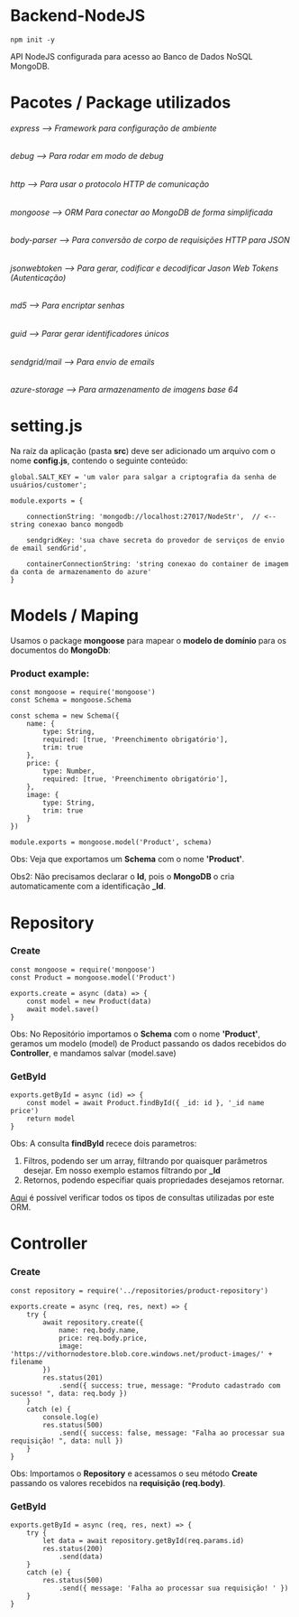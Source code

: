 # Backend-NodeJS

```
npm init -y
```

API NodeJS configurada para acesso ao Banco de Dados NoSQL MongoDB.


# Pacotes / Package utilizados

###### express          --> Framework para configuração de ambiente 
###### debug            --> Para rodar em modo de debug
###### http             --> Para usar o protocolo HTTP de comunicação
###### mongoose         --> ORM Para conectar ao MongoDB de forma simplificada
###### body-parser      --> Para conversão de corpo de requisições HTTP para JSON
###### jsonwebtoken     --> Para gerar, codificar e decodificar Jason Web Tokens (Autenticação)
###### md5              --> Para encriptar senhas
###### guid             --> Parar gerar identificadores únicos
###### sendgrid/mail    --> Para envio de emails
###### azure-storage    --> Para armazenamento de imagens base 64



# setting.js

Na raíz da aplicação (pasta **src**) deve ser adicionado um arquivo com o nome **config.js**, contendo o seguinte conteúdo:
```
global.SALT_KEY = 'um valor para salgar a criptografia da senha de usuários/customer'; 

module.exports = {

    connectionString: 'mongodb://localhost:27017/NodeStr',  // <-- string conexao banco mongodb
    
    sendgridKey: 'sua chave secreta do provedor de serviços de envio de email sendGrid',   

    containerConnectionString: 'string conexao do container de imagem da conta de armazenamento do azure' 
}
```



# Models / Maping

Usamos o package **mongoose** para mapear o **modelo de domínio** para os documentos do **MongoDb**:


### Product example:
```
const mongoose = require('mongoose')
const Schema = mongoose.Schema

const schema = new Schema({
    name: {
        type: String,
        required: [true, 'Preenchimento obrigatório'],
        trim: true
    },
    price: {
        type: Number,
        required: [true, 'Preenchimento obrigatório'],
    },
    image: {
        type: String,     
        trim: true
    }
})

module.exports = mongoose.model('Product', schema)
```

Obs: Veja que exportamos um **Schema** com o nome **'Product'**.

Obs2: Não precisamos declarar o **Id**, pois o **MongoDB** o cria automaticamente com a identificação **_Id**.




# Repository

### Create

```
const mongoose = require('mongoose')
const Product = mongoose.model('Product')

exports.create = async (data) => {
    const model = new Product(data)
    await model.save()
}
```

Obs: No Repositório importamos o **Schema** com o nome **'Product'**, geramos um modelo (model) de Product passando os dados recebidos do **Controller**, e mandamos salvar (model.save)


### GetById
```
exports.getById = async (id) => {
    const model = await Product.findById({ _id: id }, '_id name price')
    return model
}
```

Obs: A consulta **findById** recece dois parametros:   
01. Filtros, podendo ser um array, filtrando por quaisquer parâmetros desejar. Em nosso exemplo estamos filtrando por **_Id**
02. Retornos, podendo especifiar quais propriedades desejamos retornar.

[Aqui](https://mongoosejs.com/docs/queries.html) é possível verificar todos os tipos de consultas utilizadas por este ORM.




# Controller

### Create

```
const repository = require('../repositories/product-repository')

exports.create = async (req, res, next) => {
    try {    
        await repository.create({
            name: req.body.name,
            price: req.body.price,
            image: 'https://vithornodestore.blob.core.windows.net/product-images/' + filename
        })
        res.status(201)
            .send({ success: true, message: "Produto cadastrado com sucesso! ", data: req.body })
    }
    catch (e) {
        console.log(e)
        res.status(500)
            .send({ success: false, message: "Falha ao processar sua requisição! ", data: null })
    }
}
```

Obs: Importamos o **Repository** e acessamos o seu método **Create** passando os valores recebidos na **requisição (req.body)**.


### GetById

```
exports.getById = async (req, res, next) => {
    try {
        let data = await repository.getById(req.params.id)
        res.status(200)
            .send(data)
    }
    catch (e) {
        res.status(500)
            .send({ message: 'Falha ao processar sua requisição! ' })
    }
}
```






